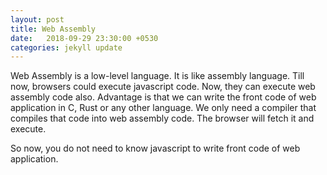 ```yaml
---
layout: post
title: Web Assembly
date:   2018-09-29 23:30:00 +0530
categories: jekyll update
---
```

Web Assembly is a low-level language. It is like assembly language. Till now, browsers could execute javascript code. Now, they can execute web assembly code also. Advantage is that we can write the front code of web application in C, Rust or any other language. We only need a compiler that compiles that code into web assembly code. The browser will fetch it and execute.

So now, you do not need to know javascript to write front code of web application.
